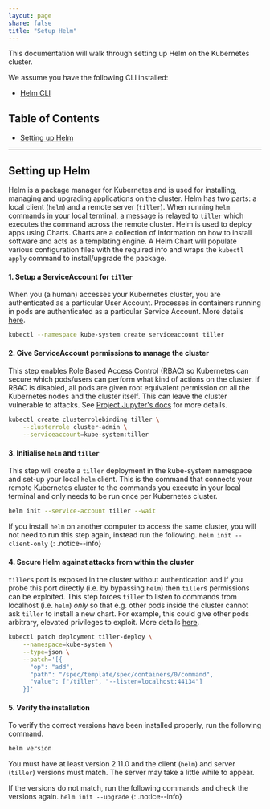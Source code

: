 ```yaml
---
layout: page
share: false
title: "Setup Helm"
---
```


This documentation will walk through setting up Helm on the Kubernetes cluster.

We assume you have the following CLI installed:

- [Helm CLI](https://helm.sh/docs/using_helm/#installing-helm)

## Table of Contents

- [Setting up Helm](#setting-up-helm)

---

## Setting up Helm

Helm is a package manager for Kubernetes and is used for installing, managing and upgrading applications on the cluster.
Helm has two parts: a local client (`helm`) and a remote server (`tiller`).
When running `helm` commands in your local terminal, a message is relayed to `tiller` which executes the command across the remote cluster.
Helm is used to deploy apps using Charts.
Charts are a collection of information on how to install software and acts as a templating engine.
A Helm Chart will populate various configuration files with the required info and wraps the `kubectl apply` command to install/upgrade the package.

#### 1. Setup a ServiceAccount for `tiller`

When you (a human) accesses your Kubernetes cluster, you are authenticated as a particular User Account.
Processes in containers running in pods are authenticated as a particular Service Account.
More details [here](https://kubernetes.io/docs/tasks/configure-pod-container/configure-service-account/).

```bash
kubectl --namespace kube-system create serviceaccount tiller
```

#### 2. Give ServiceAccount permissions to manage the cluster

This step enables Role Based Access Control (RBAC) so Kubernetes can secure which pods/users can perform what kind of actions on the cluster.
If RBAC is disabled, all pods are given root equivalent permission on all the Kubernetes nodes and the cluster itself.
This can leave the cluster vulnerable to attacks.
See [Project Jupyter's docs](https://zero-to-jupyterhub.readthedocs.io/en/latest/security.html#use-role-based-access-control-rbac) for more details.

```bash
kubectl create clusterrolebinding tiller \
    --clusterrole cluster-admin \
    --serviceaccount=kube-system:tiller
```

#### 3. Initialise `helm` and `tiller`

This step will create a `tiller` deployment in the kube-system namespace and set-up your local `helm` client.
This is the command that connects your remote Kubernetes cluster to the commands you execute in your local terminal and only needs to be run once per Kubernetes cluster.

```bash
helm init --service-account tiller --wait
```

If you install `helm` on another computer to access the same cluster, you will not need to run this step again, instead run the following. `helm init --client-only`
{: .notice--info}

#### 4. Secure Helm against attacks from within the cluster

`tiller`s port is exposed in the cluster without authentication and if you probe this port directly (i.e. by bypassing `helm`) then `tiller`s permissions can be exploited.
This step forces `tiller` to listen to commands from localhost (i.e. `helm`) _only_ so that e.g. other pods inside the cluster cannot ask `tiller` to install a new chart.
For example, this could give other pods arbitrary, elevated privileges to exploit.
More details [here](https://engineering.bitnami.com/articles/helm-security.html).

```bash
kubectl patch deployment tiller-deploy \
    --namespace=kube-system \
    --type=json \
    --patch='[{
      "op": "add",
      "path": "/spec/template/spec/containers/0/command",
      "value": ["/tiller", "--listen=localhost:44134"]
    }]'
```

#### 5. Verify the installation

To verify the correct versions have been installed properly, run the following command.

```bash
helm version
```

You must have at least version 2.11.0 and the client (`helm`) and server (`tiller`) versions must match.
The server may take a little while to appear.

If the versions do not match, run the following commands and check the versions again. `helm init --upgrade`
{: .notice--info}
